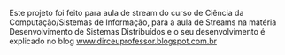 Este projeto foi feito para aula de stream do curso de Ciência da Computação/Sistemas de Informação, para a aula de Streams na matéria Desenvolvimento de Sistemas Distribuídos e o seu desenvolvimento é explicado no blog www.dirceuprofessor.blogspot.com.br